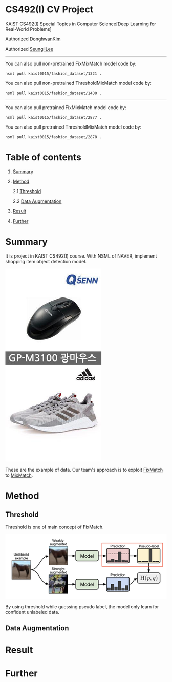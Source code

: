 # CS492(I) CV Project

KAIST CS492(I) Special Topics in Computer Science[Deep Learning for Real-World Problems]

Authorized [DonghwanKim](https://github.com/DonghwanKIM0101)

Authorized [SeungilLee](https://github.com/ChoiIseungil)

-----------

You can also pull non-pretrained FixMixMatch model code by:

    nsml pull kaist0015/fashion_dataset/1321 .

You can also pull non-pretrained ThresholdMixMatch model code by:

    nsml pull kaist0015/fashion_dataset/1400 .

-----------

You can also pull pretrained FixMixMatch model code by:

    nsml pull kaist0015/fashion_dataset/2877 .

You can also pull pretrained ThresholdMixMatch model code by:

    nsml pull kaist0015/fashion_dataset/2878 .


# Table of contents
1. [Summary](https://github.com/DonghwanKIM0101/CS492I_CV/blob/main/README.md#summary)
2. [Method](https://github.com/DonghwanKIM0101/CS492I_CV/blob/main/README.md#method)

    2.1 [Threshold](https://github.com/DonghwanKIM0101/CS492I_CV/blob/main/README.md#threshold)

    2.2 [Data Augmentation](https://github.com/DonghwanKIM0101/CS492I_CV/blob/main/README.md#data-augmentation)

3. [Result](https://github.com/DonghwanKIM0101/CS492I_CV/blob/main/README.md#result)
4. [Further](https://github.com/DonghwanKIM0101/CS492I_CV/blob/main/README.md#further)


# Summary

It is project in KAIST CS492(I) course. With NSML of NAVER, implement shopping item object detection model. 

![Alt text](Image/0a5e810ae2cbbf0bdbce393ed8209498.jpg)
![Alt text](Image/0a70b8806168e481d63f8331bbdf00f8.jpg)

These are the example of data.
Our team's approach is to exploit [FixMatch](https://arxiv.org/pdf/2001.07685.pdf) to [MixMatch](https://arxiv.org/pdf/1905.02249.pdf).

# Method

## Threshold

Threshold is one of main concept of FixMatch.

![Alt text](Image/threshold.png)

By using threshold while guessing pseudo label, the model only learn for confident unlabeled data.


## Data Augmentation

# Result

# Further





